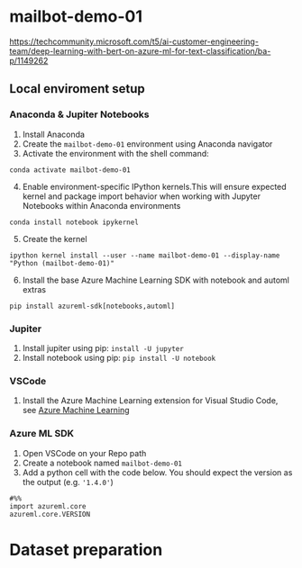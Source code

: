 # mailbot-demo-01
https://techcommunity.microsoft.com/t5/ai-customer-engineering-team/deep-learning-with-bert-on-azure-ml-for-text-classification/ba-p/1149262

## Local enviroment setup
### Anaconda & Jupiter Notebooks
1. Install Anaconda
2. Create the `mailbot-demo-01` environment using Anaconda navigator
3. Activate the environment with the shell command:
```
conda activate mailbot-demo-01
```
4. Enable environment-specific IPython kernels.This will ensure expected kernel and package import behavior when working with Jupyter Notebooks within Anaconda environments
```
conda install notebook ipykernel
```
5.  Create the kernel
```
ipython kernel install --user --name mailbot-demo-01 --display-name "Python (mailbot-demo-01)"
```
6.  Install the base Azure Machine Learning SDK with notebook and automl extras
```
pip install azureml-sdk[notebooks,automl]
```
### Jupiter
1. Install jupiter using pip: `install -U jupyter`
2. Install notebook using pip: `pip install -U notebook`
### VSCode 
1. Install the Azure Machine Learning extension for Visual Studio Code, see [Azure Machine Learning](https://marketplace.visualstudio.com/items?itemName=ms-toolsai.vscode-ai)
### Azure ML SDK
1. Open VSCode on your Repo path
2. Create a notebook named `mailbot-demo-01`
3. Add a python cell with the code below. You should expect the version as the output (e.g. `'1.4.0'`)
```
#%%
import azureml.core
azureml.core.VERSION
```

# Dataset preparation

